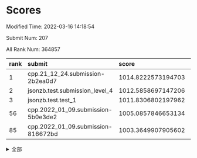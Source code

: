 # Scores

Modified Time: 2022-03-16 14:18:54

Submit Num: 207

All Rank Num: 364857

| rank |               submit               |       score        |       sigma        | pk_num |
| :--- | :--------------------------------- | :----------------- | :----------------- | :----- |
| 1    | cpp.21_12_24.submission-2b2ea0d7   | 1014.8222573194703 | 0.8231892371549905 | 7049   |
| 2    | jsonzb.test.submission_level_4     | 1012.5858697147206 | 0.7734857256182629 | 7051   |
| 3    | jsonzb.test.test_1                 | 1011.8306802197962 | 0.7992853204899336 | 7047   |
| 56   | cpp.2022_01_09.submission-5b0e3de2 | 1005.0857846653134 | 0.717326879606463  | 7049   |
| 85   | cpp.2022_01_09.submission-816672bd | 1003.3649907905602 | 0.7140679061873175 | 7046   |


<details>
<summary>全部</summary>

| rank |                 submit                 |       score        |       sigma        | pk_num |
| :--- | :------------------------------------- | :----------------- | :----------------- | :----- |
| 1    | cpp.21_12_24.submission-2b2ea0d7       | 1014.8222573194703 | 0.8231892371549905 | 7049   |
| 2    | jsonzb.test.submission_level_4         | 1012.5858697147206 | 0.7734857256182629 | 7051   |
| 3    | jsonzb.test.test_1                     | 1011.8306802197962 | 0.7992853204899336 | 7047   |
| 4    | gobigger.level_3.submission_level_3_20 | 1011.637427193461  | 0.7574914589902907 | 7050   |
| 5    | gobigger.level_3.submission_level_3_12 | 1011.1853729635656 | 0.7710008833143669 | 7049   |
| 6    | gobigger.level_3.submission_level_3_6  | 1011.1482853351255 | 0.7775442141289348 | 7048   |
| 7    | gobigger.level_3.submission_level_3_9  | 1011.0553097673538 | 0.7676962545590761 | 7056   |
| 8    | gobigger.level_3.submission_level_3_47 | 1011.027026265152  | 0.7968938863190722 | 7046   |
| 9    | gobigger.level_3.submission_level_3_10 | 1010.9967030243356 | 0.7771045929755274 | 7049   |
| 10   | gobigger.level_3.submission_level_3_3  | 1010.8810544667173 | 0.7801147672446367 | 7048   |
| 11   | gobigger.level_3.submission_level_3_35 | 1010.8668462462769 | 0.7866326492406581 | 7051   |
| 12   | gobigger.level_3.submission_level_3_11 | 1010.819637979959  | 0.7681090911802329 | 7051   |
| 13   | gobigger.level_3.submission_level_3_28 | 1010.7777515880563 | 0.7498999099175515 | 7055   |
| 14   | gobigger.level_3.submission_level_3_7  | 1010.7766864802882 | 0.7616292557064972 | 7048   |
| 15   | gobigger.level_3.submission_level_3_29 | 1010.6927489287966 | 0.7593787756829387 | 7051   |
| 16   | gobigger.level_3.submission_level_3_33 | 1010.6482027789648 | 0.765545582477056  | 7056   |
| 17   | gobigger.level_3.submission_level_3_38 | 1010.6307677417002 | 0.7541002962571561 | 7047   |
| 18   | gobigger.level_3.submission_level_3_45 | 1010.6296813305171 | 0.7439632731943673 | 7055   |
| 19   | gobigger.level_3.submission_level_3_24 | 1010.5248154091923 | 0.767477077923648  | 7046   |
| 20   | gobigger.level_3.submission_level_3_15 | 1010.5230821617799 | 0.7746274474275876 | 7052   |
| 21   | gobigger.level_3.submission_level_3_27 | 1010.4940496030055 | 0.762448439054577  | 7053   |
| 22   | gobigger.level_3.submission_level_3_5  | 1010.3217365489002 | 0.7620277848010313 | 7044   |
| 23   | gobigger.level_3.submission_level_3_48 | 1010.3141484765094 | 0.7802209022712222 | 7050   |
| 24   | gobigger.level_3.submission_level_3_39 | 1010.3031190219777 | 0.7682786639148197 | 7050   |
| 25   | gobigger.level_3.submission_level_3_4  | 1010.2814213749948 | 0.7515185205354662 | 7049   |
| 26   | gobigger.level_3.submission_level_3_44 | 1010.2715988411076 | 0.7470189050275737 | 7053   |
| 27   | gobigger.level_3.submission_level_3_37 | 1010.2520353562213 | 0.7568223957083224 | 7051   |
| 28   | gobigger.level_3.submission_level_3_8  | 1010.1891574854393 | 0.7380356027615772 | 7051   |
| 29   | gobigger.level_3.submission_level_3_26 | 1010.1810581434012 | 0.7822469579760731 | 7049   |
| 30   | gobigger.level_3.submission_level_3_2  | 1010.0928430392441 | 0.7589040641952315 | 7052   |
| 31   | gobigger.level_3.submission_level_3_16 | 1010.0597133056004 | 0.7942115011018065 | 7056   |
| 32   | gobigger.level_3.submission_level_3_42 | 1009.9722755321477 | 0.7446568906546506 | 7050   |
| 33   | gobigger.level_3.submission_level_3_19 | 1009.9554975390773 | 0.7693547177050211 | 7050   |
| 34   | gobigger.level_3.submission_level_3_40 | 1009.8962955889054 | 0.7495381869106259 | 7051   |
| 35   | gobigger.level_3.submission_level_3_25 | 1009.873247057372  | 0.7513165428479022 | 7050   |
| 36   | gobigger.level_3.submission_level_3_1  | 1009.7984201961855 | 0.735916190385835  | 7048   |
| 37   | gobigger.level_3.submission_level_3_34 | 1009.7030386685046 | 0.7477356602718203 | 7057   |
| 38   | gobigger.level_3.submission_level_3_18 | 1009.7008296840824 | 0.7618458398801007 | 7053   |
| 39   | gobigger.level_3.submission_level_3_14 | 1009.6565950459598 | 0.7441462815231099 | 7049   |
| 40   | gobigger.level_3.submission_level_3_31 | 1009.6486733955151 | 0.7586295947862468 | 7057   |
| 41   | gobigger.level_3.submission_level_3_22 | 1009.5955573598238 | 0.7539488246532721 | 7047   |
| 42   | gobigger.level_3.submission_level_3_23 | 1009.542381184269  | 0.7647277642978979 | 7051   |
| 43   | gobigger.level_3.submission_level_3_30 | 1009.5211378571137 | 0.7554141294468507 | 7052   |
| 44   | gobigger.level_3.submission_level_3_17 | 1009.4290917019019 | 0.7760595231987035 | 7051   |
| 45   | gobigger.level_3.submission_level_3_36 | 1009.42521097132   | 0.7399795856054819 | 7051   |
| 46   | gobigger.level_3.submission_level_3_13 | 1009.3865073361685 | 0.7511578649033047 | 7051   |
| 47   | gobigger.level_3.submission_level_3_32 | 1009.0096714196509 | 0.7387107083692044 | 7049   |
| 48   | gobigger.level_3.submission_level_3_46 | 1009.0012221826217 | 0.7555221352721583 | 7051   |
| 49   | gobigger.level_3.submission_level_3_0  | 1008.9759992654691 | 0.741035270387635  | 7049   |
| 50   | gobigger.level_3.submission_level_3_21 | 1008.9468260116672 | 0.7538602825462993 | 7049   |
| 51   | gobigger.level_3.submission_level_3_41 | 1008.7816216004504 | 0.7564378809605908 | 7043   |
| 52   | gobigger.level_3.submission_level_3_49 | 1008.7133486534326 | 0.7364767652230285 | 7056   |
| 53   | gobigger.level_3.submission_level_3_43 | 1007.9759934258421 | 0.7473856421685204 | 7045   |
| 54   | gobigger.level_1.submission_level_1_44 | 1005.1681703106584 | 0.7341222617428056 | 7050   |
| 55   | gobigger.level_1.submission_level_1_12 | 1005.1258503815994 | 0.7261151541603262 | 7054   |
| 56   | cpp.2022_01_09.submission-5b0e3de2     | 1005.0857846653134 | 0.717326879606463  | 7049   |
| 57   | gobigger.level_1.submission_level_1_38 | 1004.7785840440155 | 0.7339638177209253 | 7049   |
| 58   | gobigger.level_1.submission_level_1_18 | 1004.6262857665014 | 0.7278108061452763 | 7056   |
| 59   | gobigger.level_1.submission_level_1_47 | 1004.528033781539  | 0.733329908229474  | 7051   |
| 60   | gobigger.level_1.submission_level_1_1  | 1004.4426632841257 | 0.7103551447915741 | 7046   |
| 61   | gobigger.level_1.submission_level_1_29 | 1004.3330013910831 | 0.7115018985388589 | 7053   |
| 62   | gobigger.level_1.submission_level_1_19 | 1004.2653639284224 | 0.7303927010172875 | 7051   |
| 63   | gobigger.level_1.submission_level_1_43 | 1004.2410027344595 | 0.7136872573897587 | 7051   |
| 64   | gobigger.level_1.submission_level_1_8  | 1004.2314915870662 | 0.7286947566491192 | 7047   |
| 65   | gobigger.level_1.submission_level_1_14 | 1004.1403609066807 | 0.7246356142539436 | 7052   |
| 66   | gobigger.level_1.submission_level_1_6  | 1004.1297871685549 | 0.7247880951356863 | 7043   |
| 67   | gobigger.level_1.submission_level_1_34 | 1004.1177162616452 | 0.7177018859845237 | 7054   |
| 68   | gobigger.level_1.submission_level_1_24 | 1004.054327787044  | 0.7200072735020154 | 7051   |
| 69   | gobigger.level_1.submission_level_1_37 | 1003.9812985471676 | 0.7178715167304119 | 7051   |
| 70   | gobigger.level_1.submission_level_1_41 | 1003.9203081247532 | 0.7107920543707281 | 7055   |
| 71   | gobigger.level_1.submission_level_1_46 | 1003.8270314898216 | 0.7151539723257663 | 7054   |
| 72   | gobigger.level_1.submission_level_1_22 | 1003.8193242821543 | 0.7117616614468517 | 7049   |
| 73   | gobigger.level_1.submission_level_1_21 | 1003.7302828496264 | 0.7231398890840108 | 7048   |
| 74   | gobigger.level_1.submission_level_1_28 | 1003.7241811395601 | 0.7216870798462754 | 7052   |
| 75   | gobigger.level_1.submission_level_1_13 | 1003.6353227736698 | 0.7138311788911785 | 7046   |
| 76   | gobigger.level_1.submission_level_1_26 | 1003.6330554363605 | 0.7202315429767013 | 7050   |
| 77   | gobigger.level_1.submission_level_1_16 | 1003.5490134924448 | 0.7067050177150125 | 7052   |
| 78   | gobigger.level_1.submission_level_1_31 | 1003.52494273029   | 0.7195809383023538 | 7046   |
| 79   | gobigger.level_1.submission_level_1_23 | 1003.5078732717046 | 0.7258304966359691 | 7051   |
| 80   | gobigger.level_1.submission_level_1_42 | 1003.4882910591134 | 0.7146866090372651 | 7050   |
| 81   | gobigger.level_1.submission_level_1_49 | 1003.4610494057424 | 0.719234481411989  | 7053   |
| 82   | gobigger.level_1.submission_level_1_3  | 1003.441953381169  | 0.728678918681487  | 7050   |
| 83   | gobigger.level_1.submission_level_1_11 | 1003.4229851514166 | 0.7201092099636359 | 7048   |
| 84   | gobigger.level_1.submission_level_1_7  | 1003.4107401377868 | 0.713336773924266  | 7049   |
| 85   | cpp.2022_01_09.submission-816672bd     | 1003.3649907905602 | 0.7140679061873175 | 7046   |
| 86   | gobigger.level_1.submission_level_1_5  | 1003.3576449612026 | 0.7164085647481447 | 7053   |
| 87   | gobigger.level_1.submission_level_1_40 | 1003.355335119779  | 0.7253204408027997 | 7049   |
| 88   | gobigger.level_1.submission_level_1_10 | 1003.3305143730846 | 0.7104338955683518 | 7042   |
| 89   | gobigger.level_1.submission_level_1_48 | 1003.2947837909109 | 0.7117109632494315 | 7051   |
| 90   | gobigger.level_1.submission_level_1_15 | 1003.2011716736106 | 0.7228889008584513 | 7054   |
| 91   | gobigger.level_1.submission_level_1_45 | 1003.1837424605426 | 0.7150088236130142 | 7053   |
| 92   | gobigger.level_1.submission_level_1_30 | 1003.11097649368   | 0.7125958221688399 | 7053   |
| 93   | gobigger.level_1.submission_level_1_9  | 1003.0040830635382 | 0.7140850125130568 | 7053   |
| 94   | gobigger.level_1.submission_level_1_4  | 1002.9365489907956 | 0.7098752588205    | 7047   |
| 95   | gobigger.level_1.submission_level_1_25 | 1002.7788698312422 | 0.7177889839732202 | 7045   |
| 96   | gobigger.level_1.submission_level_1_39 | 1002.7594889078498 | 0.7227916454970464 | 7049   |
| 97   | gobigger.level_1.submission_level_1_35 | 1002.6619175443637 | 0.718880229826007  | 7055   |
| 98   | gobigger.level_1.submission_level_1_36 | 1002.5982987628311 | 0.7179921702580089 | 7050   |
| 99   | gobigger.level_1.submission_level_1_0  | 1002.562436630906  | 0.7140623976507263 | 7053   |
| 100  | gobigger.level_1.submission_level_1_32 | 1002.5378146825055 | 0.717601716250285  | 7054   |
| 101  | gobigger.level_1.submission_level_1_20 | 1002.4895087819393 | 0.7249065986898263 | 7048   |
| 102  | gobigger.level_1.submission_level_1_33 | 1002.4351175381088 | 0.7147446660019641 | 7050   |
| 103  | gobigger.level_1.submission_level_1_2  | 1002.3765544656777 | 0.726681752055612  | 7049   |
| 104  | gobigger.level_1.submission_level_1_17 | 1002.004321484712  | 0.7055535497110379 | 7053   |
| 105  | gobigger.level_1.submission_level_1_27 | 1001.9563669329042 | 0.7133898327634141 | 7046   |
| 106  | gobigger.random.submission_random_8    | 997.1956619992036  | 0.712861077997716  | 7051   |
| 107  | gobigger.random.submission_random_41   | 997.1688911812978  | 0.7135878260089467 | 7049   |
| 108  | gobigger.random.submission_random_47   | 997.096752761055   | 0.7084059273974256 | 7054   |
| 109  | gobigger.random.submission_random_43   | 997.0914840038887  | 0.7151624185050635 | 7050   |
| 110  | gobigger.random.submission_random_37   | 997.0532289322476  | 0.709593906862669  | 7053   |
| 111  | gobigger.random.submission_random_34   | 997.0373478860032  | 0.7265511647358837 | 7049   |
| 112  | gobigger.random.submission_random_48   | 996.9237250652344  | 0.6944249275124288 | 7046   |
| 113  | gobigger.random.submission_random_22   | 996.8097232705485  | 0.6940926071848782 | 7052   |
| 114  | gobigger.random.submission_random_49   | 996.756831453546   | 0.710319057589481  | 7052   |
| 115  | gobigger.random.submission_random_20   | 996.717063695176   | 0.7130234229162254 | 7049   |
| 116  | gobigger.random.submission_random_45   | 996.6204843341507  | 0.7141586298586742 | 7046   |
| 117  | gobigger.random.submission_random_35   | 996.4419199108688  | 0.7074562194128079 | 7049   |
| 118  | gobigger.random.submission_random_28   | 996.4341820301925  | 0.7091406666126875 | 7048   |
| 119  | gobigger.random.submission_random_39   | 996.2936395545804  | 0.7143086446407961 | 7055   |
| 120  | gobigger.random.submission_random_33   | 996.2618361093023  | 0.7110584616460713 | 7046   |
| 121  | gobigger.random.submission_random_19   | 996.2135288636782  | 0.7034809367599152 | 7054   |
| 122  | gobigger.random.submission_random_17   | 996.1107721748102  | 0.7053334723793582 | 7042   |
| 123  | gobigger.random.submission_random_2    | 996.1045356745622  | 0.7297927095078187 | 7056   |
| 124  | gobigger.random.submission_random_0    | 996.0962860422142  | 0.7198640032578072 | 7052   |
| 125  | gobigger.random.submission_random_10   | 996.0899248163183  | 0.7211870377741117 | 7054   |
| 126  | gobigger.random.submission_random_36   | 996.0807950168859  | 0.7188458266446065 | 7051   |
| 127  | gobigger.random.submission_random_44   | 996.0044373043368  | 0.7075941228682321 | 7053   |
| 128  | gobigger.random.submission_random_4    | 995.8790056134789  | 0.720369297339601  | 7053   |
| 129  | gobigger.random.submission_random_30   | 995.849904816025   | 0.7135842761035426 | 7050   |
| 130  | gobigger.random.submission_random_18   | 995.8237030379651  | 0.7013339907190635 | 7051   |
| 131  | gobigger.random.submission_random_21   | 995.7973356575538  | 0.7112361553373165 | 7050   |
| 132  | gobigger.random.submission_random_14   | 995.7770973546681  | 0.7106850830516616 | 7052   |
| 133  | gobigger.random.submission_random_31   | 995.7617795948629  | 0.7151377554813307 | 7054   |
| 134  | gobigger.random.submission_random_38   | 995.6763979634138  | 0.7202193760964013 | 7047   |
| 135  | gobigger.random.submission_random_42   | 995.6708085770761  | 0.7231266196414282 | 7048   |
| 136  | gobigger.random.submission_random_5    | 995.6651170994959  | 0.7233231905014221 | 7049   |
| 137  | gobigger.random.submission_random_25   | 995.6479826235859  | 0.71186606338367   | 7056   |
| 138  | gobigger.random.submission_random_3    | 995.6285492971481  | 0.7070500241076577 | 7053   |
| 139  | gobigger.random.submission_random_27   | 995.6237669731878  | 0.7188104054003475 | 7054   |
| 140  | gobigger.random.submission_random_23   | 995.6204937151966  | 0.7102539968227456 | 7048   |
| 141  | gobigger.random.submission_random_24   | 995.5578573274163  | 0.7176777084719332 | 7049   |
| 142  | gobigger.random.submission_random_1    | 995.5183713166293  | 0.703395095666354  | 7052   |
| 143  | gobigger.random.submission_random_29   | 995.4754796994283  | 0.7159670664773246 | 7048   |
| 144  | gobigger.random.submission_random_46   | 995.2723781088437  | 0.7093631281410407 | 7050   |
| 145  | gobigger.random.submission_random_6    | 995.2467463863615  | 0.7132890699965823 | 7051   |
| 146  | gobigger.random.submission_random_26   | 995.0891376441836  | 0.7165339907336494 | 7053   |
| 147  | gobigger.random.submission_random_16   | 995.0711962609312  | 0.708695584363981  | 7053   |
| 148  | gobigger.random.submission_random_9    | 995.0262570213905  | 0.7107112277186074 | 7053   |
| 149  | gobigger.random.submission_random_15   | 994.9748235930745  | 0.7264595369399853 | 7053   |
| 150  | gobigger.random.submission_random_13   | 994.9710598009001  | 0.7024311493772307 | 7050   |
| 151  | gobigger.random.submission_random_11   | 994.8674751709573  | 0.7092734705767061 | 7049   |
| 152  | gobigger.random.submission_random_32   | 994.7555911402853  | 0.7212215124965516 | 7049   |
| 153  | gobigger.random.submission_random_40   | 994.7411843566338  | 0.7096217780059981 | 7053   |
| 154  | gobigger.random.submission_random_7    | 994.6300228471423  | 0.7341470566651254 | 7046   |
| 155  | gobigger.random.submission_random_12   | 994.5591071189914  | 0.7367426544527755 | 7048   |
| 156  | gobigger.level_2.submission_level_2_30 | 994.1998983848068  | 0.7296941595653024 | 7053   |
| 157  | gobigger.level_2.submission_level_2_29 | 993.9629934798086  | 0.7311916694129699 | 7049   |
| 158  | gobigger.level_2.submission_level_2_9  | 993.6353908376773  | 0.7470486344397299 | 7057   |
| 159  | gobigger.level_2.submission_level_2_24 | 993.5355771165017  | 0.7389695657425215 | 7050   |
| 160  | gobigger.level_2.submission_level_2_40 | 993.236552180083   | 0.7339063016344759 | 7051   |
| 161  | gobigger.level_2.submission_level_2_16 | 993.0669384597155  | 0.737449106289235  | 7050   |
| 162  | gobigger.level_2.submission_level_2_10 | 993.061545342196   | 0.7427475642088676 | 7051   |
| 163  | gobigger.level_2.submission_level_2_48 | 992.9263698512368  | 0.7549349341561136 | 7050   |
| 164  | gobigger.level_2.submission_level_2_14 | 992.9140440193906  | 0.7318171245206143 | 7051   |
| 165  | gobigger.level_2.submission_level_2_39 | 992.7685491614344  | 0.7475184993846122 | 7048   |
| 166  | gobigger.level_2.submission_level_2_13 | 992.7158414973064  | 0.741247888300534  | 7047   |
| 167  | gobigger.level_2.submission_level_2_33 | 992.6601071364461  | 0.7464673788482517 | 7049   |
| 168  | gobigger.level_2.submission_level_2_11 | 992.6583622308569  | 0.7482314126758204 | 7045   |
| 169  | gobigger.level_2.submission_level_2_35 | 992.5105394515834  | 0.7398239787290715 | 7047   |
| 170  | gobigger.level_2.submission_level_2_4  | 992.4481220811266  | 0.7442957335689332 | 7051   |
| 171  | gobigger.level_2.submission_level_2_20 | 992.3684945760706  | 0.7450396721045673 | 7051   |
| 172  | gobigger.level_2.submission_level_2_23 | 992.3592651204509  | 0.7540788324082462 | 7050   |
| 173  | gobigger.level_2.submission_level_2_49 | 992.3149002868286  | 0.7400172711338657 | 7049   |
| 174  | gobigger.level_2.submission_level_2_2  | 992.3125154653986  | 0.748690376784214  | 7053   |
| 175  | gobigger.level_2.submission_level_2_46 | 992.2845928734196  | 0.7273853447740044 | 7047   |
| 176  | gobigger.level_2.submission_level_2_37 | 992.1612104876688  | 0.7431591256188828 | 7055   |
| 177  | gobigger.level_2.submission_level_2_41 | 992.1517246075185  | 0.7423024825669041 | 7049   |
| 178  | gobigger.level_2.submission_level_2_6  | 992.0161048454454  | 0.7421470211627221 | 7049   |
| 179  | gobigger.level_2.submission_level_2_42 | 991.9748364415038  | 0.7244852573387404 | 7052   |
| 180  | gobigger.level_2.submission_level_2_17 | 991.9491083208428  | 0.7433088182815538 | 7047   |
| 181  | gobigger.level_2.submission_level_2_3  | 991.9308155213276  | 0.7834170629720687 | 7051   |
| 182  | gobigger.level_2.submission_level_2_19 | 991.7481964860153  | 0.7489868114640253 | 7057   |
| 183  | gobigger.level_2.submission_level_2_36 | 991.731085835633   | 0.748720987274368  | 7051   |
| 184  | gobigger.level_2.submission_level_2_45 | 991.6572682765848  | 0.731115080884779  | 7053   |
| 185  | gobigger.level_2.submission_level_2_27 | 991.5377971061242  | 0.7553196183098488 | 7050   |
| 186  | gobigger.level_2.submission_level_2_8  | 991.5238005961338  | 0.7523924045385145 | 7051   |
| 187  | gobigger.level_2.submission_level_2_44 | 991.519998841621   | 0.7578430933939367 | 7052   |
| 188  | gobigger.level_2.submission_level_2_25 | 991.4255767121272  | 0.7362132471657391 | 7042   |
| 189  | gobigger.level_2.submission_level_2_5  | 991.3820588166101  | 0.7515173101623853 | 7049   |
| 190  | gobigger.level_2.submission_level_2_38 | 991.3593837301137  | 0.7736784543232599 | 7052   |
| 191  | gobigger.level_2.submission_level_2_0  | 991.2775708443851  | 0.7465378224109332 | 7052   |
| 192  | gobigger.level_2.submission_level_2_31 | 991.2320312695167  | 0.7578717157362213 | 7048   |
| 193  | gobigger.level_2.submission_level_2_22 | 991.1465104180414  | 0.7520522830027484 | 7047   |
| 194  | gobigger.level_2.submission_level_2_47 | 991.1093009492305  | 0.7611397041499182 | 7046   |
| 195  | gobigger.level_2.submission_level_2_18 | 991.02276103782    | 0.7380243876476309 | 7050   |
| 196  | gobigger.level_2.submission_level_2_26 | 991.0053426038827  | 0.7583232120958003 | 7051   |
| 197  | gobigger.level_2.submission_level_2_12 | 991.0007008780167  | 0.7634124127648814 | 7049   |
| 198  | gobigger.level_2.submission_level_2_7  | 990.9833390440568  | 0.7543134935658404 | 7048   |
| 199  | gobigger.level_2.submission_level_2_15 | 990.7823851523541  | 0.751562057950202  | 7058   |
| 200  | gobigger.level_2.submission_level_2_28 | 990.5877713083519  | 0.751634372101982  | 7047   |
| 201  | gobigger.level_2.submission_level_2_1  | 990.4879017660088  | 0.7591639763937825 | 7056   |
| 202  | gobigger.level_2.submission_level_2_43 | 990.0789512811274  | 0.7601300414788963 | 7053   |
| 203  | gobigger.level_2.submission_level_2_21 | 990.0466858613145  | 0.7574072213862683 | 7050   |
| 204  | gobigger.level_2.submission_level_2_34 | 989.748472801486   | 0.7686922564649283 | 7047   |
| 205  | gobigger.level_2.submission_level_2_32 | 989.7180375096183  | 0.7925559834734426 | 7045   |
| 206  | gobigger.none.submission_none_0        | 978.5587138911256  | 1.1943656421929887 | 7055   |
| 207  | gobigger.none.submission_none_1        | 973.893562554532   | 1.7209956292643889 | 7050   |

</details>